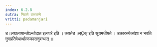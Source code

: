```yaml
---
index: 6.2.8
sutra: निवाते वातत्राणे
vritti: padamanjari
---
```


  ड।ल्क्प्रत्ययान्तोऽन्तोदात इत्यपरे इति । कवतेड।ल्Çक् इति सूत्रमधीयते । डकारस्येत्संज्ञा न भवति गुणप्रतिषेधार्थात्ककारानुबन्धात् ॥